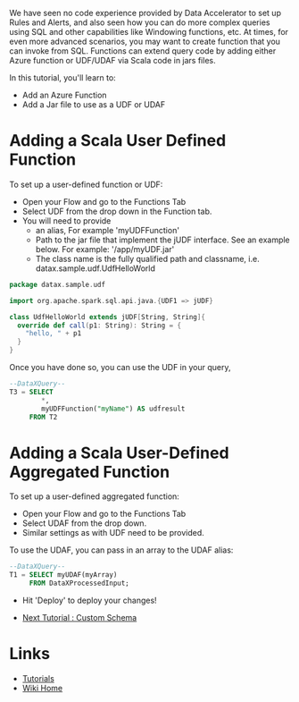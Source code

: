 We have seen no code experience provided by Data Accelerator to set up Rules and Alerts, and also seen how you can do more complex queries using SQL and other capabilities like Windowing functions, etc. At times, for even more advanced scenarios, you may want to create function that you can invoke from SQL. Functions can extend query code by adding either Azure function or UDF/UDAF via Scala code in jars files.

In this tutorial, you'll learn to:
 - Add an Azure Function
 - Add a Jar file to use as a UDF or UDAF


# Adding a Scala User Defined Function
To set up a user-defined function or UDF:
 - Open your Flow and go to the Functions Tab
 - Select UDF from the drop down in the Function tab.
 - You will need to provide 
    - an alias, For example 'myUDFFunction'
    - Path to the jar file that implement the jUDF interface. See an example below.  For example:  '/app/myUDF.jar'
    - The class name is the fully qualified path and classname, i.e. datax.sample.udf.UdfHelloWorld

```scala
package datax.sample.udf

import org.apache.spark.sql.api.java.{UDF1 => jUDF}

class UdfHelloWorld extends jUDF[String, String]{
  override def call(p1: String): String = {
    "hello, " + p1
  }
}
```
Once you have done so, you can use the UDF in your query,  
```sql
--DataXQuery--
T3 = SELECT 
        *,
        myUDFFunction("myName") AS udfresult
     FROM T2
```

# Adding a Scala User-Defined Aggregated Function
To set up a user-defined aggregated function:
 - Open your Flow and go to the Functions Tab
 - Select UDAF from the drop down.  
 - Similar settings as with UDF need to be provided.  


To use the UDAF, you can pass in an array to the UDAF alias:

```sql
--DataXQuery--
T1 = SELECT myUDAF(myArray)
     FROM DataXProcessedInput;
```

 - Hit 'Deploy' to deploy your changes! 

* [Next Tutorial : Custom Schema](https://github.com/Microsoft/data-accelerator/wiki/Local-Tutorial-14-Custom-schema)

# Links
* [Tutorials](Tutorials)
* [Wiki Home](Home) 